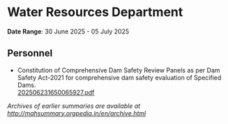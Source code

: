 # Water Resources Department

**Date Range**: 30 June 2025 - 05 July 2025


## Personnel
- Constitution of Comprehensive Dam Safety Review Panels as per Dam Safety Act-2021 for comprehensive dam safety evaluation of Specified Dams.\
  [202506231650065927.pdf](https://gr.maharashtra.gov.in/Site/Upload/Government%20Resolutions/English/202506231650065927.pdf)


*Archives of earlier summaries are available at http://mahsummary.orgpedia.in/en/archive.html*
